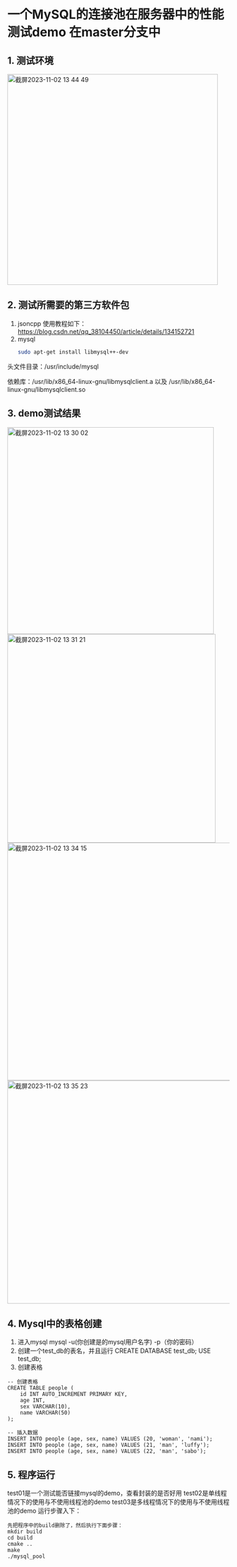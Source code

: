 # 一个MySQL的连接池在服务器中的性能测试demo 在master分支中
## 1. 测试环境
<img width="477" alt="截屏2023-11-02 13 44 49" src="https://github.com/lorreshi/mysql_pool/assets/131593525/97d265b9-4815-4f75-8455-bc3baa000ccc">

## 2. 测试所需要的第三方软件包
1. jsoncpp
   使用教程如下：<https://blog.csdn.net/qq_38104450/article/details/134152721>
2. mysql
   ```bash
   sudo apt-get install libmysql++-dev

  头文件目录：/usr/include/mysql
  
  依赖库：/usr/lib/x86_64-linux-gnu/libmysqlclient.a 以及 /usr/lib/x86_64-linux-gnu/libmysqlclient.so

  ## 3. demo测试结果
  <img width="468" alt="截屏2023-11-02 13 30 02" src="https://github.com/lorreshi/mysql_pool/assets/131593525/a14cb794-f2e3-4408-90de-0ca8e11d3921">
  <img width="472" alt="截屏2023-11-02 13 31 21" src="https://github.com/lorreshi/mysql_pool/assets/131593525/51632594-e60a-4371-8fe6-214c840e5d78">
  <img width="538" alt="截屏2023-11-02 13 34 15" src="https://github.com/lorreshi/mysql_pool/assets/131593525/c9aeba82-660b-4d56-864e-f4fd9d4dc3e5">
  <img width="505" alt="截屏2023-11-02 13 35 23" src="https://github.com/lorreshi/mysql_pool/assets/131593525/2e6392ce-cbe0-44f7-a2eb-f8c842866bda">

## 4. Mysql中的表格创建
1. 进入mysql
   mysql -u(你创建是的mysql用户名字) -p（你的密码）
2. 创建一个test_db的表名，并且运行
   CREATE DATABASE test_db;
   USE test_db;
3. 创建表格
```
-- 创建表格
CREATE TABLE people (
    id INT AUTO_INCREMENT PRIMARY KEY,
    age INT,
    sex VARCHAR(10),
    name VARCHAR(50)
);

-- 插入数据
INSERT INTO people (age, sex, name) VALUES (20, 'woman', 'nami');
INSERT INTO people (age, sex, name) VALUES (21, 'man', 'luffy');
INSERT INTO people (age, sex, name) VALUES (22, 'man', 'sabo');
```
## 5. 程序运行
test01是一个测试能否链接mysql的demo，查看封装的是否好用
test02是单线程情况下的使用与不使用线程池的demo
test03是多线程情况下的使用与不使用线程池的demo
运行步骤入下：
```
先把程序中的build删除了，然后执行下面步骤：
mkdir build
cd build
cmake ..
make
./mysql_pool
```
